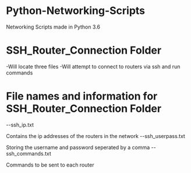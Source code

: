 # Python-Networking-Scripts
Networking Scripts made in Python 3.6

# SSH_Router_Connection Folder 
-Will locate three files
-Will attempt to connect to routers via ssh and run commands

# File names and information for SSH_Router_Connection Folder
--ssh_ip.txt

Contains the ip addresses of the routers in the network
--ssh_userpass.txt

Storing the username and password seperated by a comma
--ssh_commands.txt

Commands to be sent to each router